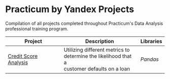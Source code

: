 # Practicum by Yandex Projects

Compilation of all projects completed throughout Practicum's Data Analysis professional training program.

| **Project** | Description | Libraries |
|---|---|---|
| [Credit Score Analysis](https://link-url-here.org) | Utilizing different metrics to <br>determine the likelihood that a <br>customer defaults on a loan | <em>Pandas</em> |


